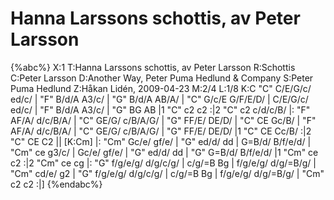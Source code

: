 # Hanna Larssons schottis, av Peter Larsson

{%abc%}
X:1
T:Hanna Larssons schottis, av Peter Larsson
R:Schottis
C:Peter Larsson
D:Another Way, Peter Puma Hedlund & Company
S:Peter Puma Hedlund
Z:Håkan Lidén, 2009-04-23
M:2/4
L:1/8
K:C
"C" C/E/G/c/ ed/c/ | "F" B/d/A A3/c/ | "G" B/d/A AB/A/ | "C" G/c/E G/F/E/D/ | C/E/G/c/ ed/c/ | "F" B/d/A A3/c/ | 
"G" BG AB |1 "C" c2 c2 :|2 "C" c2 c/d/c/B/ |: "F" AF/A/ d/c/B/A/ | "C" GE/G/ c/B/A/G/ | "G" FF/E/ DE/D/ | 
"C" CE Gc/B/ | "F" AF/A/ d/c/B/A/ | "C" GE/G/ c/B/A/G/ | "G" FF/E/ DE/D/ |1 "C" CE Cc/B/ :|2 "C" CE C2 || [K:Cm]
|: "Cm" Gc/e/ gf/e/ | "G" ed/d/ dd | G=B/d/ B/f/e/d/ | "Cm" ce g3/c/ | Gc/e/ gf/e/ | "G" ed/d/ dd | 
"G" G=B/d/ B/f/e/d/ |1 "Cm" ce c2 :|2 "Cm" ce cg |: "G" f/g/e/g/ d/g/c/g/ | c/g/=B Bg | 
f/g/e/g/ d/g/=B/g/ | "Cm" cd/e/ g2 | "G" f/g/e/g/ d/g/c/g/ | c/g/=B Bg | f/g/e/g/ d/g/=B/g/ | "Cm" c2 c2 :|]
{%endabc%}
